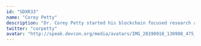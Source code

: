 ```yaml
---
id: "SDXR33"
name: "Corey Petty"
description: "Dr. Corey Petty started his blockchain focused research around 2012 as a personal hobby while doing his PhD candidacy at Texas Tech University in Computational Chemical Physics. He then went on to co-found The Bitcoin Podcast Network and still serves as a host on Hashing It Out. Corey entered the data science/blockchain security industry for a few years attempting to fix vulnerabilities in ICS/SCADA networks before transitioning to Status as Chief Security Officer. Now he works on infrastructure"
twitter: "corpetty"
avatar: "http://speak.devcon.org/media/avatars/IMG_20190918_130908_475_dmLZppk.jpg"
---
```


